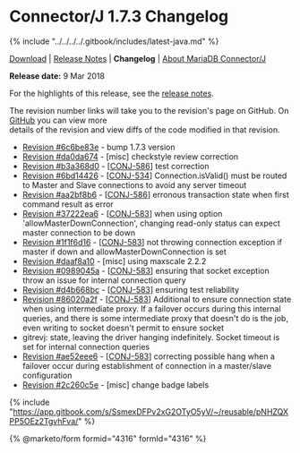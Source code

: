 # Connector/J 1.7.3 Changelog

{% include "../../../../.gitbook/includes/latest-java.md" %}

[Download](https://downloads.mariadb.org/connector-java/1.7.3/) | [Release Notes](../../1.7/1.7.3.md) | **Changelog** | [About MariaDB Connector/J](https://app.gitbook.com/s/CjGYMsT2MVP4nd3IyW2L/mariadb-connector-j/about-mariadb-connector-j)

**Release date:** 9 Mar 2018

For the highlights of this release, see the [release notes](../../1.7/1.7.3.md).

The revision number links will take you to the revision's page on GitHub. On [GitHub](https://github.com/MariaDB/mariadb-connector-j) you can view more\
details of the revision and view diffs of the code modified in that revision.

* [Revision #6c6be83e](https://github.com/mariadb-corporation/mariadb-connector-j/commit/6c6be83e) - bump 1.7.3 version
* [Revision #da0da674](https://github.com/mariadb-corporation/mariadb-connector-j/commit/da0da674) - \[misc] checkstyle review correction
* [Revision #b3a368d0](https://github.com/mariadb-corporation/mariadb-connector-j/commit/b3a368d0) - \[[CONJ-586](https://jira.mariadb.org/browse/CONJ-586)] test correction
* [Revision #6bd14426](https://github.com/mariadb-corporation/mariadb-connector-j/commit/6bd14426) - \[[CONJ-534](https://jira.mariadb.org/browse/CONJ-534)] Connection.isValid() must be routed to Master and Slave connections to avoid any server timeout
* [Revision #aa2bf8b6](https://github.com/mariadb-corporation/mariadb-connector-j/commit/aa2bf8b6) - \[[CONJ-586](https://jira.mariadb.org/browse/CONJ-586)] erronous transaction state when first command result as error
* [Revision #37222ea6](https://github.com/mariadb-corporation/mariadb-connector-j/commit/37222ea6) - \[[CONJ-583](https://jira.mariadb.org/browse/CONJ-583)] when using option 'allowMasterDownConnection', changing read-only status can expect master connection to be down
* [Revision #1f1f6d16](https://github.com/mariadb-corporation/mariadb-connector-j/commit/1f1f6d16) - \[[CONJ-583](https://jira.mariadb.org/browse/CONJ-583)] not throwing connection exception if master if down and allowMasterDownConnection is set
* [Revision #daaf8a10](https://github.com/mariadb-corporation/mariadb-connector-j/commit/daaf8a10) - \[misc] using maxscale 2.2.2
* [Revision #0989045a](https://github.com/mariadb-corporation/mariadb-connector-j/commit/0989045a) - \[[CONJ-583](https://jira.mariadb.org/browse/CONJ-583)] ensuring that socket exception throw an issue for internal connection query
* [Revision #d4b668bc](https://github.com/mariadb-corporation/mariadb-connector-j/commit/d4b668bc) - \[[CONJ-583](https://jira.mariadb.org/browse/CONJ-583)] ensuring test reliability
* [Revision #86020a2f](https://github.com/mariadb-corporation/mariadb-connector-j/commit/86020a2f) - \[[CONJ-583](https://jira.mariadb.org/browse/CONJ-583)] Additional to ensure connection state when using intermediate proxy. If a failover occurs during this internal queries, and there is some intermediate proxy that doesn't do is the job, even writing to socket doesn't permit to ensure socket
* gitrevj: state, leaving the driver hanging indefinitely. Socket timeout is set for internal connection queries
* [Revision #ae52eee6](https://github.com/mariadb-corporation/mariadb-connector-j/commit/ae52eee6) - \[[CONJ-583](https://jira.mariadb.org/browse/CONJ-583)] correcting possible hang when a failover occur during establishment of connection in a master/slave configuration
* [Revision #2c260c5e](https://github.com/mariadb-corporation/mariadb-connector-j/commit/2c260c5e) - \[misc] change badge labels

{% include "https://app.gitbook.com/s/SsmexDFPv2xG2OTyO5yV/~/reusable/pNHZQXPP5OEz2TgvhFva/" %}

{% @marketo/form formid="4316" formId="4316" %}
